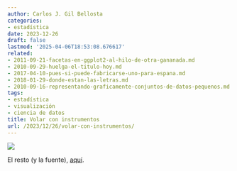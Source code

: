 ```yaml
---
author: Carlos J. Gil Bellosta
categories:
- estadística
date: 2023-12-26
draft: false
lastmod: '2025-04-06T18:53:08.676617'
related:
- 2011-09-21-facetas-en-ggplot2-al-hilo-de-otra-gananada.md
- 2010-09-29-huelga-el-titulo-hoy.md
- 2017-04-10-pues-si-puede-fabricarse-uno-para-espana.md
- 2018-01-29-donde-estan-las-letras.md
- 2010-09-16-representando-graficamente-conjuntos-de-datos-pequenos.md
tags:
- estadística
- visualización
- ciencia de datos
title: Volar con instrumentos
url: /2023/12/26/volar-con-instrumentos/
---
```


![](/wp-uploads/2023/gorila.png#center)

El resto (y la fuente), [aquí](https://genomebiology.biomedcentral.com/articles/10.1186/s13059-020-02133-w).